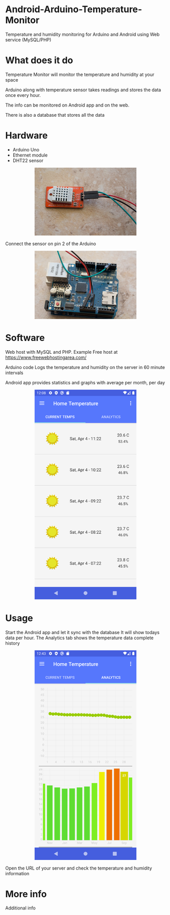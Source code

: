 # Android-Arduino-Temperature-Monitor

Temperature and humidity monitoring for Arduino and Android using Web service (MySQL/PHP)



# What does it do

Temperature Monitor will monitor the temperature and humidity at your space

Arduino along with temperature sensor takes readings and stores the data once every hour.

The info can be monitored on Android app and on the web.

There is also a database  that stores all the data


# Hardware

* Arduino Uno
* Ethernet module
* DHT22 sensor


 <p align="center">
  <img src="https://raw.githubusercontent.com/gpolic/Android-Arduino-Temperature-Monitor/master/media/DHT22.jpg" width="320"/>
</p>



Connect the sensor on pin 2 of the Arduino

 <p align="center">
  <img src="https://raw.githubusercontent.com/gpolic/Android-Arduino-Temperature-Monitor/master/media/ARDUINO.jpg" width="320"/>
</p>



	
# Software

Web host with MySQL and PHP.
Example Free host at https://www.freewebhostingarea.com/

Arduino code 
Logs the temperature and humidity on the server in 60 minute intervals

Android app provides statistics and graphs with average per month, per day

 <p align="center">
  <img src="https://raw.githubusercontent.com/gpolic/Android-Arduino-Temperature-Monitor/master/media/androidapp1.png" width="320"/>
</p>


# Usage


Start the Android app and let it sync with the database
It will show todays data per hour. The Analytics tab shows the temperature data complete history



 <p align="center">
  <img src="https://raw.githubusercontent.com/gpolic/Android-Arduino-Temperature-Monitor/master/media/androidapp2.png" width="320"/>
</p>



Open the URL of your server and check the temperature and humidity information


# More info

Additional info
